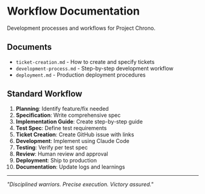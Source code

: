 # Workflow Documentation

Development processes and workflows for Project Chrono.

## Documents

- `ticket-creation.md` - How to create and specify tickets
- `development-process.md` - Step-by-step development workflow
- `deployment.md` - Production deployment procedures

## Standard Workflow

1. **Planning**: Identify feature/fix needed
2. **Specification**: Write comprehensive spec
3. **Implementation Guide**: Create step-by-step guide
4. **Test Spec**: Define test requirements
5. **Ticket Creation**: Create GitHub issue with links
6. **Development**: Implement using Claude Code
7. **Testing**: Verify per test spec
8. **Review**: Human review and approval
9. **Deployment**: Ship to production
10. **Documentation**: Update logs and learnings

---

_"Disciplined warriors. Precise execution. Victory assured."_
